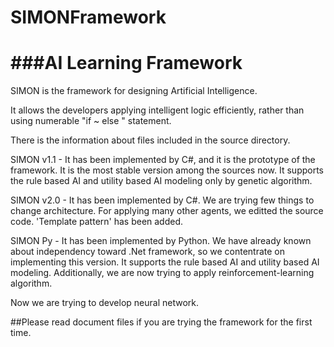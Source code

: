 SIMONFramework
==============

###AI Learning Framework
=====================

SIMON is the framework for designing Artificial Intelligence.

It allows the developers applying intelligent logic efficiently, rather than using numerable "if ~ else " statement.

There is the information about files included in the source directory.

SIMON v1.1 - It has been implemented by C#, and it is the prototype of the framework. It is the most stable version among the sources now.
			 It supports the rule based AI and utility based AI modeling only by genetic algorithm.

SIMON v2.0 - It has been implemented by C#. We are trying few things to change architecture. For applying many other agents, we editted the source code.
			 'Template pattern' has been added.

SIMON Py - It has been implemented by Python. We have already known about independency toward .Net framework, so we contentrate on implementing this version.
		   It supports the rule based AI and utility based AI modeling. Additionally, we are now trying to apply reinforcement-learning algorithm.

Now we are trying to develop neural network.
		   
##Please read document files if you are trying the framework for the first time.

